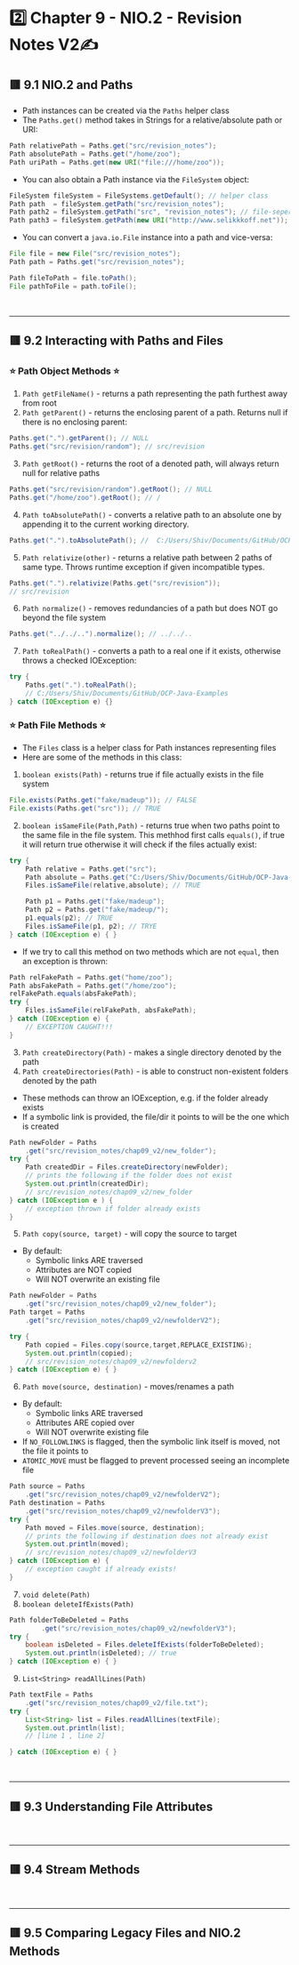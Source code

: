 <link href="../../styles.css" rel="stylesheet"></link>

# 2️⃣ Chapter 9 - NIO.2 - Revision Notes V2✍️

## 🟥 9.1 NIO.2 and Paths
* Path instances can be created via the `Paths` helper class
* The `Paths.get()` method takes in Strings for a relative/absolute path or URI:
```java
Path relativePath = Paths.get("src/revision_notes");
Path absolutePath = Paths.get("/home/zoo");
Path uriPath = Paths.get(new URI("file:///home/zoo"));
```
* You can also obtain a Path instance via the `FileSystem` object:
```java
FileSystem fileSystem = FileSystems.getDefault(); // helper class
Path path  = fileSystem.getPath("src/revision_notes");
Path path2 = fileSystem.getPath("src", "revision_notes"); // file-seperator automatically inserted
Path path3 = fileSystem.getPath(new URI("http://www.selikkkoff.net")); 
```
* You can convert a `java.io.File` instance into a path and vice-versa:
```java
File file = new File("src/revision_notes");
Path path = Paths.get("src/revision_notes");

Path fileToPath = file.toPath();
File pathToFile = path.toFile();
```


<br><hr>

## 🟥 9.2 Interacting with Paths and Files

### ⭐ Path Object Methods ⭐
1) `Path getFileName()` - returns a path representing the path furthest away from root
2) `Path getParent()` - returns the enclosing parent of a path. Returns null if there is no enclosing parent:
```java
Paths.get(".").getParent(); // NULL
Paths.get("src/revision/random"); // src/revision
```
3) `Path getRoot()` - returns the root of a denoted path, will always return null for relative paths
```java
Paths.get("src/revision/random").getRoot(); // NULL
Paths.get("/home/zoo").getRoot(); // /
```
4) `Path toAbsolutePath()` - converts a relative path to an absolute one by appending it to the current working directory. 
```java
Paths.get(".").toAbsolutePath(); //  C:/Users/Shiv/Documents/GitHub/OCP-Java-Examples/.
```
5) `Path relativize(other)` - returns a relative path between 2 paths of same type. Throws runtime exception if given incompatible types.
```java
Paths.get(".").relativize(Paths.get("src/revision"));
// src/revision
```
6) `Path normalize()` - removes redundancies of a path but does NOT go beyond the file system
```java
Paths.get("../../..").normalize(); // ../../..
```
7) `Path toRealPath()` - converts a path to a real one if it exists, otherwise throws a checked IOException:
```java
try {
	Paths.get(".").toRealPath();
	// C:/Users/Shiv/Documents/GitHub/OCP-Java-Examples
} catch (IOException e) {}
```

### ⭐ Path File Methods ⭐
* The `Files` class is a helper class for Path instances representing files
* Here are some of the methods in this class:
1) `boolean exists(Path)` - returns true if file actually exists in the file system
```java
File.exists(Paths.get("fake/madeup")); // FALSE
File.exists(Paths.get("src")); // TRUE
```

2) `boolean isSameFile(Path,Path)` - returns true when two paths point to the same file in the file system. This methhod first calls `equals()`, if true it will return true otherwise it will check if the files actually exist:
```java
try {
	Path relative = Paths.get("src");
	Path absolute =	Paths.get("C:/Users/Shiv/Documents/GitHub/OCP-Java-Examples/src");
	Files.isSameFile(relative,absolute); // TRUE

	Path p1 = Paths.get("fake/madeup");
	Path p2 = Paths.get("fake/madeup/");
	p1.equals(p2); // TRUE
	Files.isSameFile(p1, p2); // TRYE
} catch (IOException e) { }
```
* If we try to call this method on two methods which are not `equal`, then an exception is thrown:
```java
Path relFakePath = Paths.get("home/zoo");
Path absFakePath = Paths.get("/home/zoo");
relFakePath.equals(absFakePath);
try {
	Files.isSameFile(relFakePath, absFakePath);
} catch (IOException e) {
	// EXCEPTION CAUGHT!!!	
}
```

3) `Path createDirectory(Path)` - makes a single directory denoted by the path
4) `Path createDirectories(Path)` - is able to construct non-existent folders denoted by the path
* These methods can throw an IOException, e.g. if the folder already exists
* If a symbolic link is provided, the file/dir it points to will be the one which is created
```java
Path newFolder = Paths
	.get("src/revision_notes/chap09_v2/new_folder");
try {
	Path createdDir = Files.createDirectory(newFolder);
	// prints the following if the folder does not exist
	System.out.println(createdDir);
	// src/revision_notes/chap09_v2/new_folder
} catch (IOException e ) {
	// exception thrown if folder already exists
}
```

5) `Path copy(source, target)` - will copy the source to target
* By default:
  - Symbolic links ARE traversed
  - Attributes are NOT copied
  - Will NOT overwrite an existing file
```java
Path newFolder = Paths
	.get("src/revision_notes/chap09_v2/new_folder");
Path target = Paths
	.get("src/revision_notes/chap09_v2/newfolderV2");

try {
	Path copied = Files.copy(source,target,REPLACE_EXISTING);
	System.out.println(copied);
	// src/revision_notes/chap09_v2/newfolderv2
} catch (IOException e) { }
```

6) `Path move(source, destination)` - moves/renames a path
* By default:
  - Symbolic links ARE traversed
  - Attributes ARE copied over
  - Will NOT overwrite existing file
* If `NO_FOLLOWLINKS` is flagged, then the symbolic link itself is moved, not the file it points to
* `ATOMIC_MOVE` must be flagged to prevent processed seeing an incomplete file
```java
Path source = Paths
	.get("src/revision_notes/chap09_v2/newfolderV2");
Path destination = Paths
	.get("src/revision_notes/chap09_v2/newfolderV3");
try {
	Path moved = Files.move(source, destination);
	// prints the following if destination does not already exist
	System.out.println(moved);
	// src/revision_notes/chap09_v2/newfolderV3
} catch (IOException e) {
	// exception caught if already exists!
}
```

7) `void delete(Path)`
8) `boolean deleteIfExists(Path)`
```java
Path folderToBeDeleted = Paths
		.get("src/revision_notes/chap09_v2/newfolderV3");
try {
	boolean isDeleted = Files.deleteIfExists(folderToBeDeleted);
	System.out.println(isDeleted); // true
} catch (IOException e) { }
```

9) `List<String> readAllLines(Path)`
```java
Path textFile = Paths
	.get("src/revision_notes/chap09_v2/file.txt");
try {
	List<String> list = Files.readAllLines(textFile);
	System.out.println(list);
	// [line 1 , line 2]

} catch (IOException e) { }
```

<br><hr>

## 🟥 9.3 Understanding File Attributes




<br><hr>

## 🟥 9.4 Stream Methods



<br><hr>

## 🟥 9.5 Comparing Legacy Files and NIO.2 Methods
